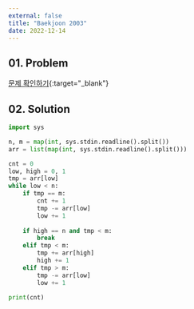 ```yaml
---
external: false
title: "Baekjoon 2003"
date: 2022-12-14
---
```


## 01. Problem

[문제 확인하기](https://www.acmicpc.net/problem/2003){:target="_blank"}

## 02. Solution

```Python
import sys

n, m = map(int, sys.stdin.readline().split())
arr = list(map(int, sys.stdin.readline().split()))

cnt = 0
low, high = 0, 1
tmp = arr[low]
while low < n:
    if tmp == m:
        cnt += 1
        tmp -= arr[low]
        low += 1
    
    if high == n and tmp < m:
        break
    elif tmp < m:
        tmp += arr[high]
        high += 1
    elif tmp > m:
        tmp -= arr[low]
        low += 1

print(cnt)
```
